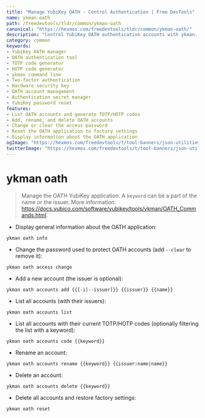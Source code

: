 ```yaml
---
title: "Manage YubiKey OATH - Control Authentication | Free DevTools"
name: ykman-oath
path: /freedevtools/tldr/common/ykman-oath
canonical: "https://hexmos.com/freedevtools/tldr/common/ykman-oath/"
description: "Control YubiKey OATH authentication accounts with ykman. Manage secrets, generate TOTP codes, and reset OATH application easily. Free online tool, no registration required."
category: common
keywords:
- YubiKey OATH manager
- OATH authentication tool
- TOTP code generator
- HOTP code generator
- ykman command line
- Two-factor authentication
- Hardware security key
- OATH account management
- Authentication secret manager
- YubiKey password reset
features:
- List OATH accounts and generate TOTP/HOTP codes
- Add, rename, and delete OATH accounts
- Change or clear the access password
- Reset the OATH application to factory settings
- Display information about the OATH application
ogImage: "https://hexmos.com/freedevtools/t/tool-banners/json-utilities-banner.png"
twitterImage: "https://hexmos.com/freedevtools/t/tool-banners/json-utilities-banner.png"
---
```


# ykman oath

> Manage the OATH YubiKey application.
> A `keyword` can be a part of the name or the issuer.
> More information: <https://docs.yubico.com/software/yubikey/tools/ykman/OATH_Commands.html>.

- Display general information about the OATH application:

`ykman oath info`

- Change the password used to protect OATH accounts (add `--clear` to remove it):

`ykman oath access change`

- Add a new account (the issuer is optional):

`ykman oath accounts add {{[-i|--issuer]}} {{issuer}} {{name}}`

- List all accounts (with their issuers):

`ykman oath accounts list`

- List all accounts with their current TOTP/HOTP codes (optionally filtering the list with a keyword):

`ykman oath accounts code {{keyword}}`

- Rename an account:

`ykman oath accounts rename {{keyword}} {{issuer:name|name}}`

- Delete an account:

`ykman oath accounts delete {{keyword}}`

- Delete all accounts and restore factory settings:

`ykman oath reset`

